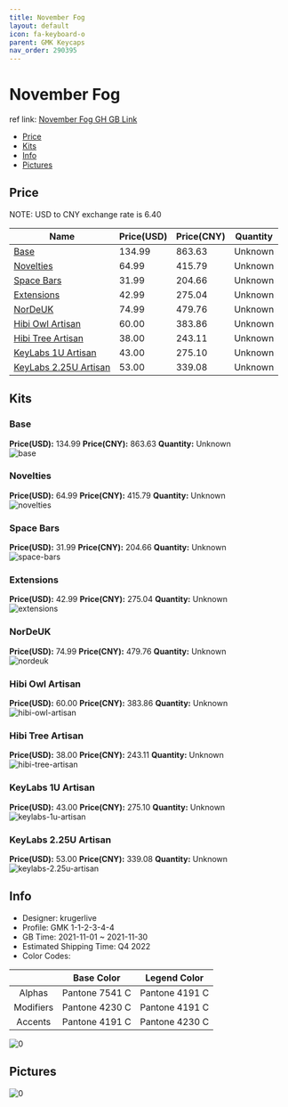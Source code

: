 ```yaml
---
title: November Fog 
layout: default
icon: fa-keyboard-o
parent: GMK Keycaps
nav_order: 290395
---
```


# November Fog 

ref link: [November Fog GH GB Link](https://geekhack.org/index.php?topic=115180.0)

* [Price](#price)
* [Kits](#kits)
* [Info](#info)
* [Pictures](#pictures)

## Price

NOTE: USD to CNY exchange rate is 6.40

| Name          | Price(USD)   |  Price(CNY) | Quantity |
| ------------- | ------------ |  ---------- | -------- |
|[Base](#base)|134.99|863.63|Unknown|
|[Novelties](#novelties)|64.99|415.79|Unknown|
|[Space Bars](#space-bars)|31.99|204.66|Unknown|
|[Extensions](#extensions)|42.99|275.04|Unknown|
|[NorDeUK](#nordeuk)|74.99|479.76|Unknown|
|[Hibi Owl Artisan](#hibi-owl-artisan)|60.00|383.86|Unknown|
|[Hibi Tree Artisan](#hibi-tree-artisan)|38.00|243.11|Unknown|
|[KeyLabs 1U Artisan](#keylabs-1u-artisan)|43.00|275.10|Unknown|
|[KeyLabs 2.25U Artisan](#keylabs-225u-artisan)|53.00|339.08|Unknown|


## Kits
### Base  
**Price(USD):** 134.99	**Price(CNY):** 863.63	**Quantity:** Unknown  
<img src="{{ 'assets/images/gmk-keycaps/November-Fog/kits_pics/base.png' | relative_url }}" alt="base" class="image featured">

### Novelties  
**Price(USD):** 64.99	**Price(CNY):** 415.79	**Quantity:** Unknown  
<img src="{{ 'assets/images/gmk-keycaps/November-Fog/kits_pics/novelties.png' | relative_url }}" alt="novelties" class="image featured">

### Space Bars  
**Price(USD):** 31.99	**Price(CNY):** 204.66	**Quantity:** Unknown  
<img src="{{ 'assets/images/gmk-keycaps/November-Fog/kits_pics/space-bars.png' | relative_url }}" alt="space-bars" class="image featured">

### Extensions  
**Price(USD):** 42.99	**Price(CNY):** 275.04	**Quantity:** Unknown  
<img src="{{ 'assets/images/gmk-keycaps/November-Fog/kits_pics/extensions.png' | relative_url }}" alt="extensions" class="image featured">

### NorDeUK  
**Price(USD):** 74.99	**Price(CNY):** 479.76	**Quantity:** Unknown  
<img src="{{ 'assets/images/gmk-keycaps/November-Fog/kits_pics/nordeuk.png' | relative_url }}" alt="nordeuk" class="image featured">

### Hibi Owl Artisan  
**Price(USD):** 60.00	**Price(CNY):** 383.86	**Quantity:** Unknown  
<img src="{{ 'assets/images/gmk-keycaps/November-Fog/kits_pics/hibi-owl-artisan.png' | relative_url }}" alt="hibi-owl-artisan" class="image featured">

### Hibi Tree Artisan  
**Price(USD):** 38.00	**Price(CNY):** 243.11	**Quantity:** Unknown  
<img src="{{ 'assets/images/gmk-keycaps/November-Fog/kits_pics/hibi-tree-artisan.png' | relative_url }}" alt="hibi-tree-artisan" class="image featured">

### KeyLabs 1U Artisan  
**Price(USD):** 43.00	**Price(CNY):** 275.10	**Quantity:** Unknown  
<img src="{{ 'assets/images/gmk-keycaps/November-Fog/kits_pics/keylabs-1u-artisan.png' | relative_url }}" alt="keylabs-1u-artisan" class="image featured">

### KeyLabs 2.25U Artisan  
**Price(USD):** 53.00	**Price(CNY):** 339.08	**Quantity:** Unknown  
<img src="{{ 'assets/images/gmk-keycaps/November-Fog/kits_pics/keylabs-2.25u-artisan.png' | relative_url }}" alt="keylabs-2.25u-artisan" class="image featured">

## Info
* Designer: krugerlive  
* Profile: GMK 1-1-2-3-4-4  
* GB Time: 2021-11-01 ~ 2021-11-30  
* Estimated Shipping Time: Q4 2022  
* Color Codes:  

| |Base Color     | Legend Color
| :-------------: | :-------------: | :------------:
|Alphas|Pantone 7541 C|Pantone 4191 C
|Modifiers|Pantone 4230 C|Pantone 4191 C
|Accents|Pantone 4191 C|Pantone 4230 C

<img src="{{ 'assets/images/gmk-keycaps/November-Fog/0.png' | relative_url }}" alt="0" class="image featured">

## Pictures  
<img src="{{ 'assets/images/gmk-keycaps/November-Fog/rendering_pics/0.jpg' | relative_url }}" alt="0" class="image featured">

